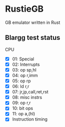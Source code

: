 # RustieGB
GB emulator written in Rust

## Blargg test status

CPU
- [X] 01: Special
- [x] 02: Interrupts
- [x] 03: op sp,hl
- [x] 04: op r,imm
- [x] 05: op rp
- [x] 06: ld r,r
- [x] 07: jr,jp,call,ret,rst
- [x] 08: misc instrs
- [x] 09: op r,r
- [x] 10: bit ops
- [x] 11: op a,(hl)
- [x] Instruction timing
